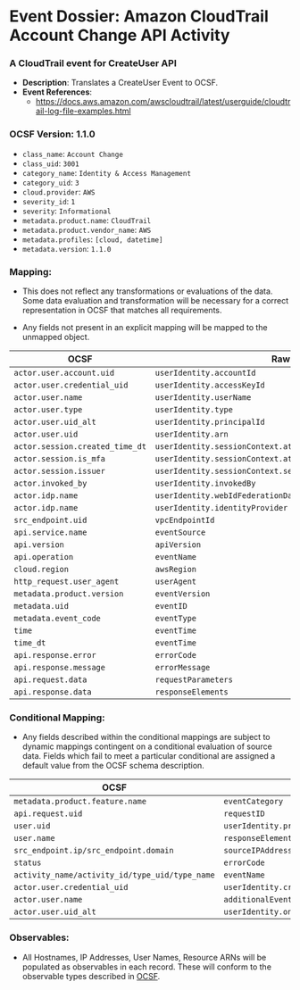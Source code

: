 # Event Dossier: Amazon CloudTrail Account Change API Activity

### A CloudTrail event for CreateUser API
- **Description**: Translates a CreateUser Event to OCSF.
- **Event References**:
  - https://docs.aws.amazon.com/awscloudtrail/latest/userguide/cloudtrail-log-file-examples.html

 ### OCSF Version: 1.1.0
  - `class_name`: `Account Change`
  - `class_uid`: `3001`
  - `category_name`: `Identity & Access Management`
  - `category_uid`: `3`
  - `cloud.provider`: `AWS`
  - `severity_id`: `1`
  - `severity`: `Informational`
  - `metadata.product.name`: `CloudTrail`
  - `metadata.product.vendor_name`: `AWS`
  - `metadata.profiles`: `[cloud, datetime]`
  - `metadata.version`: `1.1.0`

 ### Mapping:
 - This does not reflect any transformations or evaluations of the data. Some data evaluation and transformation will be necessary for a correct representation in OCSF that matches all requirements.

- Any fields not present in an explicit mapping will be mapped to the unmapped object. 

| OCSF                       | Raw             |
| -------------------------- | ----------------|
|`actor.user.account.uid`|`userIdentity.accountId`|
|`actor.user.credential_uid`|`userIdentity.accessKeyId`|
|`actor.user.name`|`userIdentity.userName`|
|`actor.user.type`|`userIdentity.type`|
|`actor.user.uid_alt`|`userIdentity.principalId`|
|`actor.user.uid`|`userIdentity.arn`|
|`actor.session.created_time_dt`|`userIdentity.sessionContext.attributes.creationDate`|
|`actor.session.is_mfa`|`userIdentity.sessionContext.attributes.mfaAuthenticated`|
|`actor.session.issuer`|`userIdentity.sessionContext.sessionIssuer.arn`|
|`actor.invoked_by`|`userIdentity.invokedBy`|
|`actor.idp.name`|`userIdentity.webIdFederationData.federatedProvider`|
|`actor.idp.name`|`userIdentity.identityProvider`|
|`src_endpoint.uid`|`vpcEndpointId`|
|`api.service.name`|`eventSource`|
|`api.version`|`apiVersion`|
|`api.operation`|`eventName`|
|`cloud.region`|`awsRegion`|
|`http_request.user_agent`|`userAgent`|
|`metadata.product.version`|`eventVersion`|
|`metadata.uid`|`eventID`|
|`metadata.event_code`|`eventType`|
|`time`|`eventTime`|
|`time_dt`|`eventTime`|
|`api.response.error`|`errorCode`|
|`api.response.message`|`errorMessage`|
|`api.request.data`|`requestParameters`|
|`api.response.data`|`responseElements`|

 ### Conditional Mapping:
 - Any fields described within the conditional mappings are subject to dynamic mappings contingent on a conditional evaluation of source data. Fields which fail to meet a particular conditional are assigned a default value from the OCSF schema description.

| OCSF                       | Raw             |
| -------------------------- | ----------------|
|`metadata.product.feature.name`|`eventCategory`|
|`api.request.uid`|`requestID`|
|`user.uid`|`userIdentity.principalId/responseElements.role.roleId/responseElements.user.userId`|
|`user.name`|`responseElements.role.path/responseElements.role.description/requestParameters.userName/responseElements.role.roleName/responseElements.user.userName/requestParameters.roleName`|
|`src_endpoint.ip/src_endpoint.domain`|`sourceIPAddress`|
|`status`|`errorCode`|
|`activity_name/activity_id/type_uid/type_name`|`eventName`|
|`actor.user.credential_uid`|`userIdentity.credentialId`|
|`actor.user.name`|`additionalEventData.UserName`|
|`actor.user.uid_alt`|`userIdentity.onBehalfOf.userId`|

### Observables:

- All Hostnames, IP Addresses, User Names, Resource ARNs will be populated as observables in each record. These will conform to the observable types described in [OCSF](https://schema.ocsf.io/1.1.0/objects/observable).
